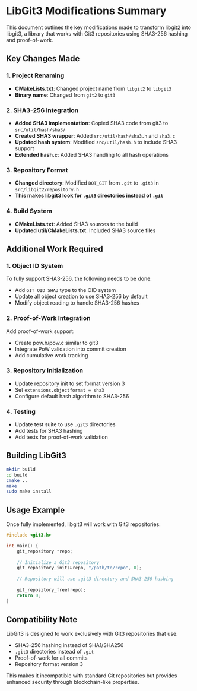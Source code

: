 # LibGit3 Modifications Summary

This document outlines the key modifications made to transform libgit2 into libgit3, a library that works with Git3 repositories using SHA3-256 hashing and proof-of-work.

## Key Changes Made

### 1. Project Renaming
- **CMakeLists.txt**: Changed project name from `libgit2` to `libgit3`
- **Binary name**: Changed from `git2` to `git3`

### 2. SHA3-256 Integration
- **Added SHA3 implementation**: Copied SHA3 code from git3 to `src/util/hash/sha3/`
- **Created SHA3 wrapper**: Added `src/util/hash/sha3.h` and `sha3.c`
- **Updated hash system**: Modified `src/util/hash.h` to include SHA3 support
- **Extended hash.c**: Added SHA3 handling to all hash operations

### 3. Repository Format
- **Changed directory**: Modified `DOT_GIT` from `.git` to `.git3` in `src/libgit2/repository.h`
- **This makes libgit3 look for `.git3` directories instead of `.git`**

### 4. Build System
- **CMakeLists.txt**: Added SHA3 sources to the build
- **Updated util/CMakeLists.txt**: Included SHA3 source files

## Additional Work Required

### 1. Object ID System
To fully support SHA3-256, the following needs to be done:
- Add `GIT_OID_SHA3` type to the OID system
- Update all object creation to use SHA3-256 by default
- Modify object reading to handle SHA3-256 hashes

### 2. Proof-of-Work Integration
Add proof-of-work support:
- Create pow.h/pow.c similar to git3
- Integrate PoW validation into commit creation
- Add cumulative work tracking

### 3. Repository Initialization
- Update repository init to set format version 3
- Set `extensions.objectformat = sha3`
- Configure default hash algorithm to SHA3-256

### 4. Testing
- Update test suite to use `.git3` directories
- Add tests for SHA3 hashing
- Add tests for proof-of-work validation

## Building LibGit3

```bash
mkdir build
cd build
cmake ..
make
sudo make install
```

## Usage Example

Once fully implemented, libgit3 will work with Git3 repositories:

```c
#include <git3.h>

int main() {
    git_repository *repo;
    
    // Initialize a Git3 repository
    git_repository_init(&repo, "/path/to/repo", 0);
    
    // Repository will use .git3 directory and SHA3-256 hashing
    
    git_repository_free(repo);
    return 0;
}
```

## Compatibility Note

LibGit3 is designed to work exclusively with Git3 repositories that use:
- SHA3-256 hashing instead of SHA1/SHA256
- `.git3` directories instead of `.git`
- Proof-of-work for all commits
- Repository format version 3

This makes it incompatible with standard Git repositories but provides enhanced security through blockchain-like properties.